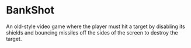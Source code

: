# BankShot
An old-style video game where the player must hit a target by disabling its shields and bouncing missiles off the sides of the screen to destroy the target.
